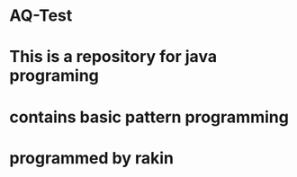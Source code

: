 # AQ-Test
# This is a repository for java programing
# contains basic pattern programming
# programmed by rakin  
